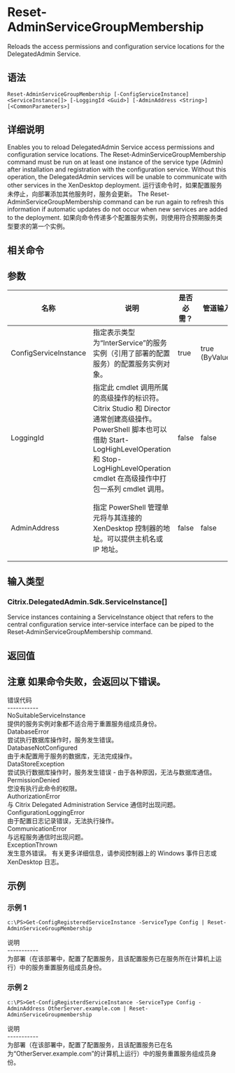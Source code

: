 # Reset-AdminServiceGroupMembership

Reloads the access permissions and configuration service locations for the DelegatedAdmin Service.

## 语法

    Reset-AdminServiceGroupMembership [-ConfigServiceInstance] <ServiceInstance[]> [-LoggingId <Guid>] [-AdminAddress <String>] [<CommonParameters>]
    

## 详细说明

Enables you to reload DelegatedAdmin Service access permissions and configuration service locations. The Reset-AdminServiceGroupMembership command must be run on at least one instance of the service type (Admin) after installation and registration with the configuration service. Without this operation, the DelegatedAdmin services will be unable to communicate with other services in the XenDesktop deployment. 运行该命令时，如果配置服务未停止，向部署添加其他服务时，服务会更新。 The Reset-AdminServiceGroupMembership command can be run again to refresh this information if automatic updates do not occur when new services are added to the deployment. 如果向命令传递多个配置服务实例，则使用符合预期服务类型要求的第一个实例。

## 相关命令

## 参数

| 名称                    | 说明                                                                                                                                                                     | 是否必需？ | 管道输入           | 默认值                                   |
| --------------------- | ---------------------------------------------------------------------------------------------------------------------------------------------------------------------- | ----- | -------------- | ------------------------------------- |
| ConfigServiceInstance | 指定表示类型为“InterService”的服务实例（引用了部署的配置服务）的配置服务实例对象。                                                                                                                       | true  | true (ByValue) |                                       |
| LoggingId             | 指定此 cmdlet 调用所属的高级操作的标识符。 Citrix Studio 和 Director 通常创建高级操作。 PowerShell 脚本也可以借助 Start-LogHighLevelOperation 和 Stop-LogHighLevelOperation cmdlet 在高级操作中打包一系列 cmdlet 调用。 | false | false          |                                       |
| AdminAddress          | 指定 PowerShell 管理单元将与其连接的 XenDesktop 控制器的地址。可以提供主机名或 IP 地址。                                                                                                             | false | false          | Localhost。一旦有 cmdlet 提供了某个值，此值将变为默认值。 |

## 输入类型

### Citrix.DelegatedAdmin.Sdk.ServiceInstance[]  
Service instances containing a ServiceInstance object that refers to the central configuration service inter-service interface can be piped to the Reset-AdminServiceGroupMembership command.

## 返回值

### 

## 注意 如果命令失败，会返回以下错误。  
错误代码  
\---\---\-----  
NoSuitableServiceInstance  
提供的服务实例对象都不适合用于重置服务组成员身份。  
DatabaseError  
尝试执行数据库操作时，服务发生错误。  
DatabaseNotConfigured  
由于未配置用于服务的数据库，无法完成操作。  
DataStoreException  
尝试执行数据库操作时，服务发生错误 - 由于各种原因，无法与数据库通信。  
PermissionDenied  
您没有执行此命令的权限。  
AuthorizationError  
与 Citrix Delegated Administration Service 通信时出现问题。  
ConfigurationLoggingError  
由于配置日志记录错误，无法执行操作。  
CommunicationError  
与远程服务通信时出现问题。  
ExceptionThrown  
发生意外错误。 有关更多详细信息，请参阅控制器上的 Windows 事件日志或 XenDesktop 日志。

## 示例

### 示例 1

    c:\PS>Get-ConfigRegisteredServiceInstance -ServiceType Config | Reset-AdminServiceGroupMembership
    

说明  
\---\---\-----  
为部署（在该部署中，配置了配置服务，且该配置服务已在服务所在计算机上运行）中的服务重置服务组成员身份。

### 示例 2

    c:\PS>Get-ConfigRegisterdServiceInstance -ServiceType Config -AdminAddress OtherServer.example.com | Reset-AdminServiceGroupmembership
    

说明  
\---\---\-----  
为部署（在该部署中，配置了配置服务，且该配置服务已在名为“OtherServer.example.com”的计算机上运行）中的服务重置服务组成员身份。